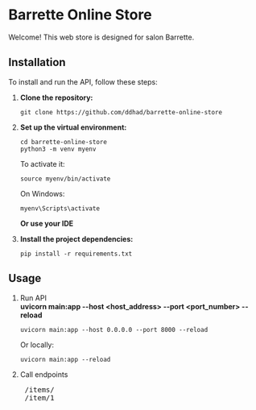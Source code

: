 # Barrette Online Store

Welcome! This web store is designed for salon Barrette.

## Installation

To install and run the API, follow these steps:

1. **Clone the repository:**
    ```shell
    git clone https://github.com/ddhad/barrette-online-store
    ```

2. **Set up the virtual environment:**
    ```shell
    cd barrette-online-store
    python3 -m venv myenv
    ```
    To activate it:
    ```shell
    source myenv/bin/activate
    ```
    On Windows:
    ```shell
    myenv\Scripts\activate
    ```
    **Or use your IDE**
3. **Install the project dependencies:**
    ```shell
    pip install -r requirements.txt
    ```

## Usage

1. Run API  
    **uvicorn main:app --host <host_address> --port <port_number> --reload**  
    ```shell
    uvicorn main:app --host 0.0.0.0 --port 8000 --reload
    ```
    Or locally:
    ```shell
    uvicorn main:app --reload
    ```  
2. Call endpoints  
    <pre>
    /items/
    /item/1
    </pre>
